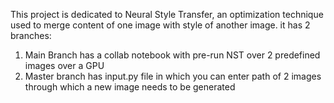 This project is dedicated to Neural Style Transfer, an optimization technique used to merge content of one image with style of another image. it has 2 branches:

1) Main Branch has a collab notebook with pre-run NST over 2 predefined images over a GPU
2) Master branch has input.py file in which you can enter path of 2 images through which a new image needs to be generated
